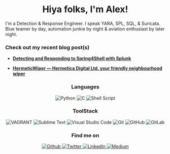 <h1 align="center"> Hiya folks, I'm Alex! </h1> I'm a Detection & Response Engineer. I speak YARA, SPL, SQL, & Suricata. Blue teamer by day, automation junkie by night & aviation enthusiast by later night. <h3>Check out my recent blog post(s)</h3>
<ul>
  <li>
    <a href="https://subtlystoic.medium.com/detecting-and-responding-to-spring4shell-with-splunk-89ade99f35fb">
      <b>Detecting and Responding to Spring4Shell with Splunk</b>
    </a>
</ul>
<ul>
  <li>
    <a href="https://subtlystoic.medium.com/hermeticwiper-hermetica-digital-ltd-your-friendly-neighbourhood-wipe-r-part-1-dbca32b9eb12">
      <b>HermeticWiper — Hermetica Digital Ltd. your friendly neighbourhood wiper</b>
    </a>
</ul>
<h3  align="center">Languages</h3>
<p align="center">
  <a target="_blank">
    <img alt="Python" src="https://img.shields.io/badge/Python-14354C?style=for-the-badge&logo=python&logoColor=white" />
  </a>
  <a target="_blank">
    <img alt="C" src="https://img.shields.io/badge/C-00599C?style=for-the-badge&logo=c&logoColor=white" />
  </a>
  <a target="_blank">
    <img alt="Shell Script" src="https://img.shields.io/badge/Shell_Script-121011?style=for-the-badge&logo=gnu-bash&logoColor=white" />
  </a>
</p>
<h3 align="center">ToolStack</h3>
<p align="center">
  <a target="_blank">
    <img alt="VAGRANT" src="https://img.shields.io/badge/vagrant-%231563FF.svg?style=for-the-badge&logo=vagrant&logoColor=white" />
  </a>
  <a target="_blank">
    <img alt="Sublime Text" src="https://img.shields.io/badge/sublime_text-%23575757.svg?style=for-the-badge&logo=sublime-text&logoColor=important" />
  </a>
  <a target="_blank">
    <img alt="Visual Studio Code" src="https://img.shields.io/badge/Visual%20Studio%20Code-%2312100E.svg?logo=visual-studio-code&style=for-the-badge&logoColor=blue" />
  </a>
  <a target="_blank">
    <img alt="Git" src="https://img.shields.io/badge/Git-%2312100E.svg?logo=git&style=for-the-badge" />
  </a>
  <a target="_blank">
    <img alt="GitHub" src="https://img.shields.io/badge/GitHub-black?logo=GitHub&style=for-the-badge" />
  </a>
  <a target="_blank">
    <img alt="GitLab" src="https://img.shields.io/badge/gitlab-%23181717.svg?style=for-the-badge&logo=gitlab&logoColor=white" />
  </a>
</p>
<h3 align="center">Find me on</h3>
<p align="center">
  <a href="https://github.com/west-wind" target="_blank">
    <img alt="Github" src="https://img.shields.io/badge/GitHub-%2312100E.svg?&style=for-the-badge&logo=Github&logoColor=white" />
  </a>
  <a href="https://twitter.com/Praetorian_GRD" target="_blank">
    <img alt="Twitter" src="https://img.shields.io/badge/twitter-%2312100E.svg?&style=for-the-badge&logo=twitter&logoColor=blue" />
  </a>
  <a href="https://www.linkedin.com/in/alexsean" target="_blank">
    <img alt="LinkedIn" src="https://img.shields.io/badge/linkedin-%2312100E.svg?&style=for-the-badge&logo=linkedin&logoColor=blue" />
  </a>
  <a href="https://medium.com/@subtlystoic" target="_blank">
    <img alt="Medium" src="https://img.shields.io/badge/medium-%2312100E.svg?&style=for-the-badge&logo=medium&logoColor=white" />
  </a>
  <br>
  <a </p>
